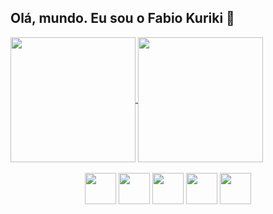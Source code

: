 <h2>Olá, mundo. Eu sou o Fabio Kuriki 👋</h2>

<!--
**FabioKuriki/FabioKuriki** is a ✨ _special_ ✨ repository because its `README.md` (this file) appears on your GitHub profile.

Here are some ideas to get you started:

- 🔭 I’m currently working on ...
- 🌱 I’m currently learning ...
- 👯 I’m looking to collaborate on ...
- 🤔 I’m looking for help with ...
- 💬 Ask me about ...
- 📫 How to reach me: ...
- 😄 Pronouns: ...
- ⚡ Fun fact: ...
-->

<div>
  <a href="https://github.com/anuraghazra/github-readme-stats">
    <img height="200em"  align="center" src="https://github-readme-stats.vercel.app/api?username=FabioKuriki&show_icons=true&theme=holi&locale=pt-br&rank_icon=github" />
  </a>
  <a href="https://github.com/anuraghazra/convoychat">
    <img height="200em"  align="center" src="https://github-readme-stats.vercel.app/api/top-langs?username=FabioKuriki&layout=compact&langs_count=8&locale=pt-br&theme=holi" />
  </a>
</div>
<div align="center" >
  <br>
  <img height=50 src="https://cdn.jsdelivr.net/gh/devicons/devicon@latest/icons/python/python-original.svg" />
  <img height=50 src="https://cdn.jsdelivr.net/gh/devicons/devicon@latest/icons/csharp/csharp-original.svg" />
  <img height=50 src="https://cdn.jsdelivr.net/gh/devicons/devicon@latest/icons/html5/html5-original.svg" />
  <img height=50 src="https://cdn.jsdelivr.net/gh/devicons/devicon@latest/icons/css3/css3-original.svg" />      
  <img height=50 src="https://cdn.jsdelivr.net/gh/devicons/devicon@latest/icons/javascript/javascript-original.svg" />
</div>

          
          
          
          

